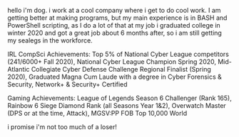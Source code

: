 hello i'm dog. i work at a cool company where i get to do cool work.
I am getting better at making programs, but my main experience is in BASH and PowerShell scripting, as I do a lot of that at my job
i graduated college in winter 2020 and got a great job about 6 months after, so i am still getting my sealegs in the workforce.

IRL CompSci Achievements: 
Top 5% of National Cyber League competitors (241/6000+ Fall 2020), 
National Cyber League Champion Spring 2020, 
Mid-Atlantic Collegiate Cyber Defense Challenge Regional Finalist (Spring 2020), 
Graduated Magna Cum Laude with a degree in Cyber Forensics & Security, 
Network+ & Security+ Certified

Gaming Achievements: 
League of Legends Season 6 Challenger (Rank 165), 
Rainbow 6 Siege Diamond Rank (all Seasons Year 1&2), 
Overwatch Master (DPS or at the time, Attack), 
MGSV:PP FOB Top 10,000 World

i promise i'm not too much of a loser!

<!---
barkwoofdog/barkwoofdog is a ✨ special ✨ repository because its `README.md` (this file) appears on your GitHub profile.
You can click the Preview link to take a look at your changes.
--->
